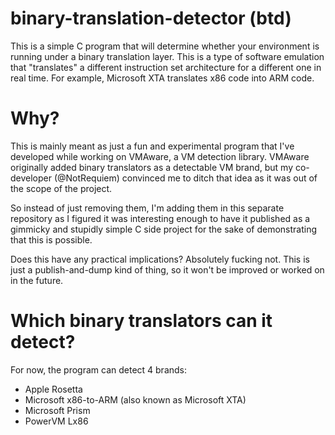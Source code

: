 # binary-translation-detector (btd)
This is a simple C program that will determine whether your environment is running under a binary translation layer. This is a type of software emulation that "translates" a different instruction set architecture for a different one in real time. For example, Microsoft XTA translates x86 code into ARM code. 


# Why?
This is mainly meant as just a fun and experimental program that I've developed while working on VMAware, a VM detection library. VMAware originally added binary translators as a detectable VM brand, but my co-developer (@NotRequiem) convinced me to ditch that idea as it was out of the scope of the project. 

So instead of just removing them, I'm adding them in this separate repository as I figured it was interesting enough to have it published as a gimmicky and stupidly simple C side project for the sake of demonstrating that this is possible. 

Does this have any practical implications? Absolutely fucking not. This is just a publish-and-dump kind of thing, so it won't be improved or worked on in the future.


# Which binary translators can it detect?
For now, the program can detect 4 brands:
 - Apple Rosetta
 - Microsoft x86-to-ARM (also known as Microsoft XTA)
 - Microsoft Prism
 - PowerVM Lx86
